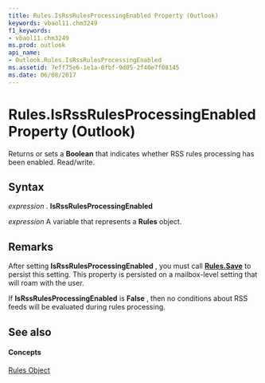 ```yaml
---
title: Rules.IsRssRulesProcessingEnabled Property (Outlook)
keywords: vbaol11.chm3249
f1_keywords:
- vbaol11.chm3249
ms.prod: outlook
api_name:
- Outlook.Rules.IsRssRulesProcessingEnabled
ms.assetid: 7eff75e6-1e1a-0fbf-9d05-2f40e7f08145
ms.date: 06/08/2017
---
```



# Rules.IsRssRulesProcessingEnabled Property (Outlook)

Returns or sets a  **Boolean** that indicates whether RSS rules processing has been enabled. Read/write.


## Syntax

 _expression_ . **IsRssRulesProcessingEnabled**

 _expression_ A variable that represents a **Rules** object.


## Remarks

After setting  **IsRssRulesProcessingEnabled** , you must call **[Rules.Save](Outlook.Rules.Save.md)** to persist this setting. This property is persisted on a mailbox-level setting that will roam with the user.

If  **IsRssRulesProcessingEnabled** is **False** , then no conditions about RSS feeds will be evaluated during rules processing.


## See also


#### Concepts


[Rules Object](Outlook.Rules.md)

